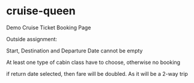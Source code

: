 # cruise-queen
Demo Cruise Ticket Booking Page

Outside assignment:

Start, Destination and Departure Date cannot be empty

At least one type of cabin class have to choose, otherwise no booking

if return date selected, then fare will be doubled. As it will be a 2-way trip
